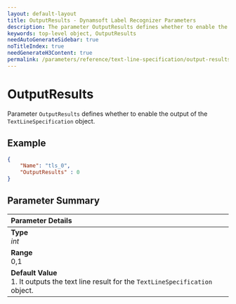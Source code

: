 ```yaml
---
layout: default-layout
title: OutputResults - Dynamsoft Label Recognizer Parameters
description: The parameter OutputResults defines whether to enable the output of the TextLineSpecification object.
keywords: top-level object, OutputResults
needAutoGenerateSidebar: true
noTitleIndex: true
needGenerateH3Content: true
permalink: /parameters/reference/text-line-specification/output-results.html
---
```


# OutputResults

Parameter `OutputResults` defines whether to enable the output of the `TextLineSpecification` object.

## Example

```json
{
    "Name": "tls_0",
    "OutputResults" : 0
}
```

## Parameter Summary

| Parameter Details |
| :----------------------------------- |
| **Type**<br>*int* |
| **Range**<br>0,1 |
| **Default Value**<br>1. It outputs the text line result for the `TextLineSpecification` object. |
